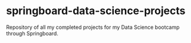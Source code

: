 # springboard-data-science-projects
Repository of all my completed projects for my Data Science bootcamp through Springboard.
